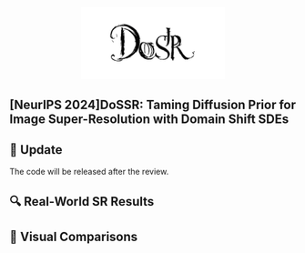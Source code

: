 <p align="center">
    <img src="dossr_logo.jpg" style="width:50%; height:auto;">
</p>

## [NeurIPS 2024]DoSSR: Taming Diffusion Prior for Image Super-Resolution with Domain Shift SDEs


## :date: Update
The code will be released after the review.

## :mag: Real-World SR Results



## :art: Visual Comparisons
